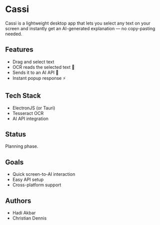 # Cassi

Cassi is a lightweight desktop app that lets you select any text on your screen and instantly get an AI-generated explanation — no copy-pasting needed.

## Features
- Drag and select text
- OCR reads the selected text 📜
- Sends it to an AI API 🤖
- Instant popup response ⚡

## Tech Stack
- ElectronJS (or Tauri)
- Tesseract OCR
- AI API integration

## Status
Planning phase.

## Goals
- Quick screen-to-AI interaction
- Easy API setup
- Cross-platform support

## Authors
- Hadi Akbar
- Christian Dennis
